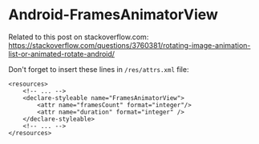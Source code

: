 # Android-FramesAnimatorView
Related to this post on stackoverflow.com:
https://stackoverflow.com/questions/3760381/rotating-image-animation-list-or-animated-rotate-android/

Don't forget to insert these lines in `/res/attrs.xml` file:

    <resources>
        <!-- ... -->
        <declare-styleable name="FramesAnimatorView">
            <attr name="framesCount" format="integer"/>
            <attr name="duration" format="integer" />
        </declare-styleable>
        <!-- ... -->
    </resources>
